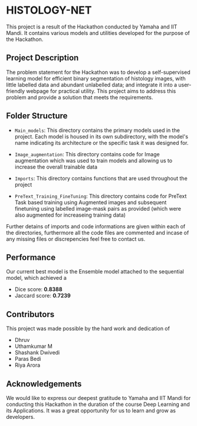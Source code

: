 # HISTOLOGY-NET
This project is a result of the Hackathon conducted by Yamaha and IIT Mandi. It contains various models and utilities developed for the purpose of the Hackathon.

## Project Description
The problem statement for the Hackathon was to develop a self-supervised learning model for efficient binary segmentation of histology images, with little labelled data and abundant unlabelled data; and integrate it into a user-friendly webpage for practical utility. This project aims to address this problem and provide a solution that meets the requirements.

## Folder Structure
* `Main_models`: This directory contains the primary models used in the project. Each model is housed in its own subdirectory, with the model's name indicating its architecture or the specific task it was designed for.

* `Image_augmentation`: This directory contains code for Image augmentation which was used to train models and allowing us to increase the overall trainable data

* `Imports`: This directory contains functions that are used throughout the project

* `PreText_Training_FineTuning`: This directory contains code for PreText Task based training using Augmented images and subsequent finetuning using labelled image-mask pairs as provided (which were also augmented for increaseing training data)

Further detains of imports and code informations are given within each of the directories, furthermore all the code files are commented and incase of any missing files or discrepencies feel free to contact us.

## Performance
Our current best model is the Ensemble model attached to the sequential model, which achieved a 
*   Dice score: **0.8388**
*   Jaccard score: **0.7239**

## Contributors
This project was made possible by the hard work and dedication of

* Dhruv
* Uthamkumar M
* Shashank Dwivedi
* Paras Bedi
* Riya Arora

## Acknowledgements

We would like to express our deepest gratitude to Yamaha and IIT Mandi for conducting this Hackathon in the duration of the course Deep Learning and its Applications. It was a great opportunity for us to learn and grow as developers.